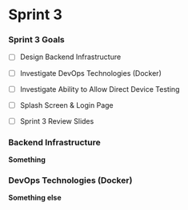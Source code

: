 # Sprint 3

### Sprint 3 Goals
- [ ] Design Backend Infrastructure
- [ ] Investigate DevOps Technologies (Docker)
- [ ] Investigate Ability to Allow Direct Device Testing
- [ ] Splash Screen & Login Page
- [ ] Sprint 3 Review Slides


### Backend Infrastructure
**Something**


### DevOps Technologies (Docker)
**Something else**

### 
